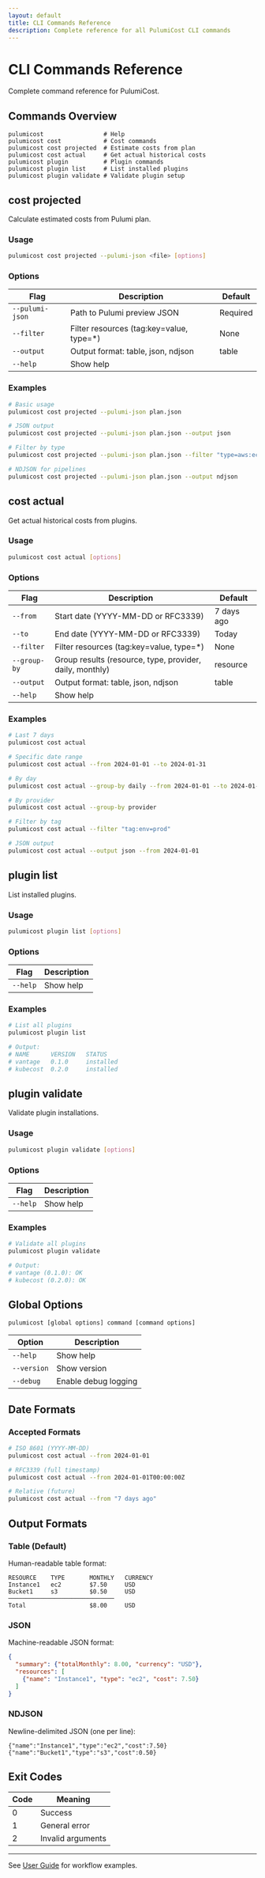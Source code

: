 ```yaml
---
layout: default
title: CLI Commands Reference
description: Complete reference for all PulumiCost CLI commands
---
```


# CLI Commands Reference

Complete command reference for PulumiCost.

## Commands Overview

```
pulumicost                 # Help
pulumicost cost            # Cost commands
pulumicost cost projected  # Estimate costs from plan
pulumicost cost actual     # Get actual historical costs
pulumicost plugin          # Plugin commands
pulumicost plugin list     # List installed plugins
pulumicost plugin validate # Validate plugin setup
```

## cost projected

Calculate estimated costs from Pulumi plan.

### Usage

```bash
pulumicost cost projected --pulumi-json <file> [options]
```

### Options

| Flag | Description | Default |
|------|-------------|---------|
| `--pulumi-json` | Path to Pulumi preview JSON | Required |
| `--filter` | Filter resources (tag:key=value, type=*) | None |
| `--output` | Output format: table, json, ndjson | table |
| `--help` | Show help | |

### Examples

```bash
# Basic usage
pulumicost cost projected --pulumi-json plan.json

# JSON output
pulumicost cost projected --pulumi-json plan.json --output json

# Filter by type
pulumicost cost projected --pulumi-json plan.json --filter "type=aws:ec2*"

# NDJSON for pipelines
pulumicost cost projected --pulumi-json plan.json --output ndjson
```

## cost actual

Get actual historical costs from plugins.

### Usage

```bash
pulumicost cost actual [options]
```

### Options

| Flag | Description | Default |
|------|-------------|---------|
| `--from` | Start date (YYYY-MM-DD or RFC3339) | 7 days ago |
| `--to` | End date (YYYY-MM-DD or RFC3339) | Today |
| `--filter` | Filter resources (tag:key=value, type=*) | None |
| `--group-by` | Group results (resource, type, provider, daily, monthly) | resource |
| `--output` | Output format: table, json, ndjson | table |
| `--help` | Show help | |

### Examples

```bash
# Last 7 days
pulumicost cost actual

# Specific date range
pulumicost cost actual --from 2024-01-01 --to 2024-01-31

# By day
pulumicost cost actual --group-by daily --from 2024-01-01 --to 2024-01-31

# By provider
pulumicost cost actual --group-by provider

# Filter by tag
pulumicost cost actual --filter "tag:env=prod"

# JSON output
pulumicost cost actual --output json --from 2024-01-01
```

## plugin list

List installed plugins.

### Usage

```bash
pulumicost plugin list [options]
```

### Options

| Flag | Description |
|------|-------------|
| `--help` | Show help |

### Examples

```bash
# List all plugins
pulumicost plugin list

# Output:
# NAME      VERSION   STATUS
# vantage   0.1.0     installed
# kubecost  0.2.0     installed
```

## plugin validate

Validate plugin installations.

### Usage

```bash
pulumicost plugin validate [options]
```

### Options

| Flag | Description |
|------|-------------|
| `--help` | Show help |

### Examples

```bash
# Validate all plugins
pulumicost plugin validate

# Output:
# vantage (0.1.0): OK
# kubecost (0.2.0): OK
```

## Global Options

```bash
pulumicost [global options] command [command options]
```

| Option | Description |
|--------|-------------|
| `--help` | Show help |
| `--version` | Show version |
| `--debug` | Enable debug logging |

## Date Formats

### Accepted Formats

```bash
# ISO 8601 (YYYY-MM-DD)
pulumicost cost actual --from 2024-01-01

# RFC3339 (full timestamp)
pulumicost cost actual --from 2024-01-01T00:00:00Z

# Relative (future)
pulumicost cost actual --from "7 days ago"
```

## Output Formats

### Table (Default)

Human-readable table format:
```
RESOURCE    TYPE       MONTHLY   CURRENCY
Instance1   ec2        $7.50     USD
Bucket1     s3         $0.50     USD
──────────────────────────────
Total                  $8.00     USD
```

### JSON

Machine-readable JSON format:
```json
{
  "summary": {"totalMonthly": 8.00, "currency": "USD"},
  "resources": [
    {"name": "Instance1", "type": "ec2", "cost": 7.50}
  ]
}
```

### NDJSON

Newline-delimited JSON (one per line):
```
{"name":"Instance1","type":"ec2","cost":7.50}
{"name":"Bucket1","type":"s3","cost":0.50}
```

## Exit Codes

| Code | Meaning |
|------|---------|
| 0 | Success |
| 1 | General error |
| 2 | Invalid arguments |

---

See [User Guide](../guides/user-guide.md) for workflow examples.
